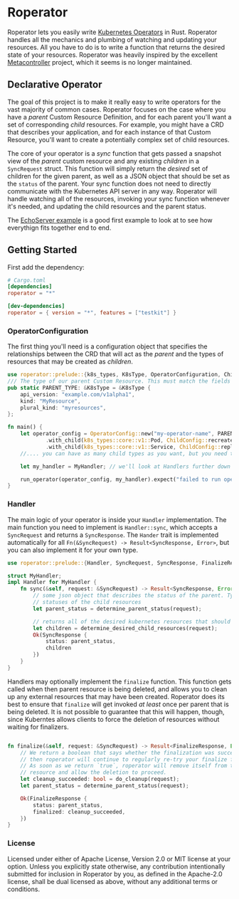 # Roperator

Roperator lets you easily write [Kubernetes Operators](https://kubernetes.io/docs/concepts/extend-kubernetes/operator/) in Rust. Roperator handles all the mechanics and plumbing of watching and updating your resources. All you have to do is to write a function that returns the desired state of your resources. Roperator was heavily inspired by the excellent [Metacontroller](https://github.com/GoogleCloudPlatform/metacontroller) project, which it seems is no longer maintained.

## Declarative Operator

The goal of this project is to make it really easy to write operators for the vast majority of common cases. Roperator focuses on the case where you have a _parent_ Custom Resource Definition, and for each parent you'll want a set of corresponding _child_ resources. For example, you might have a CRD that describes your application, and for each instance of that Custom Resource, you'll want to create a potentially complex set of child resources.

The core of your operator is a _sync_ function that gets passed a snapshot view of the _parent_ custom resource and any existing _children_ in a `SyncRequest` struct. This function will simply return the _desired_ set of children for the given parent, as well as a JSON object that should be set as the `status` of the parent. Your sync function does not need to directly communicate with the Kubernetes API server in any way. Roperator will handle watching all of the resources, invoking your sync function whenever it's needed, and updating the child resources and the parent status.

The [EchoServer example](examples/echo-server/README.md) is a good first example to look at to see how everythign fits together end to end.

## Getting Started

First add the dependency:

```toml
# Cargo.toml
[dependencies]
roperator = "*"

[dev-dependencies]
roperator = { version = "*", features = ["testkit"] }
```

### OperatorConfiguration


The first thing you'll need is a configuration object that specifies the relationships between the CRD that will act as the _parent_ and the types of resources that may be created as _children_.

```rust
use roperator::prelude::{k8s_types, K8sType, OperatorConfiguration, ChildConfig, run_operator};
/// The type of our parent Custom Resource. This must match the fields provided in the CRD
pub static PARENT_TYPE: &K8sType = &K8sType {
    api_version: "example.com/v1alpha1",
    kind: "MyResource",
    plural_kind: "myresources",
};

fn main() {
    let operator_config = OperatorConfig::new("my-operator-name", PARENT_TYPE)
            .with_child(k8s_types::core::v1::Pod, ChildConfig::recreate())
            .with_child(k8s_types::core::v1::Service, ChildConfig::replace());
    //.... you can have as many child types as you want, but you need to specify all of the types that you may create ahead of time

    let my_handler = MyHandler; // we'll look at Handlers further down

    run_operator(operator_config, my_handler).expect("failed to run operator");
}
```

### Handler

The main logic of your operator is inside your `Handler` implementation. The main function you need to implement is `Handler::sync`, which accepts a `SyncRequest` and returns a `SyncResponse`. The `Hander` trait is implemented automatically for all `Fn(&SyncRequest) -> Result<SyncResponse, Error>`, but you can also implement it for your own type.

```rust
use roperator::prelude::{Handler, SyncRequest, SyncResponse, FinalizeResponse, Error};

struct MyHandler;
impl Handler for MyHandler {
    fn sync(&self, request: &SyncRequest) -> Result<SyncResponse, Error> {
        // some json object that describes the status of the parent. Typically, this will be determined just based on the
        // statuses of the child resources
        let parent_status = determine_parent_status(request);

        // returns all of the desired kubernetes resources that should correspond to this parent
        let children = determine_desired_child_resources(request);
        Ok(SyncResponse {
            status: parent_status,
            children
        })
    }
}
```

Handlers may optionally implement the `finalize` function. This function gets called when then parent resource is being deleted, and allows you to clean up any external resources that may have been created. Roperator does its best to ensure that `finalize` will get invoked _at least_ once per parent that is being deleted. It is not possible to guarantee that this will happen, though, since Kuberntes allows clients to force the deletion of resources without waiting for finalizers.

```rust

fn finalize(&self, request: &SyncRequest) -> Result<FinalizeResponse, Error> {
    // We return a boolean that says whether the finalization was successful or not. If we return false,
    // then roperator will continue to regularly re-try your finalize function until it succeeds.
    // As soon as we return `true`, roperator will remove itself from the finalizers list of your parent
    // resource and allow the deletion to proceed.
    let cleanup_succeeded: bool = do_cleanup(request);
    let parent_status = determine_parent_status(request);

    Ok(FinalizeResponse {
        status: parent_status,
        finalized: cleanup_succeeded,
    })
}
```


### License

Licensed under either of Apache License, Version 2.0 or MIT license at your option.
Unless you explicitly state otherwise, any contribution intentionally submitted for inclusion in Roperator by you, as defined in the Apache-2.0 license, shall be dual licensed as above, without any additional terms or conditions.
